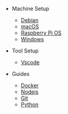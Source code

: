 
- Machine Setup

  - [Debian](machine-setup/deb.md 'Debian Linux Setup')
  - [macOS](machine-setup/mac.md 'macOS Setup')
  - [Raspberry Pi OS](machine-setup/pi.md 'Raspberry Pi Setup')
  - [Windows](machine-setup/win.md 'Windows Setup')

- Tool Setup

  - [Vscode](tool-setup/vscode/_home.md 'Vscode Setup')

- Guides

  - [Docker](guides/docker/_home.md 'Docker Guide')
  - [Nodejs](guides/nodejs/_home.md 'Node.js Guide')
  - [Git](guides/git/_home.md 'Git Guide')
  - [Python](guides/python/_home.md 'Python Guide')
